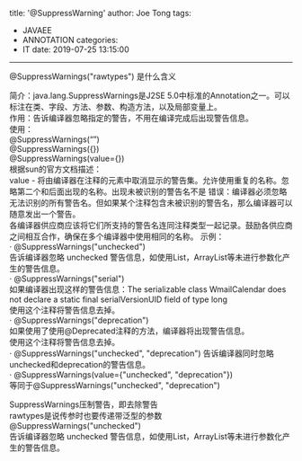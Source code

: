 title: '@SuppressWarning'
author: Joe Tong
tags:
  - JAVAEE
  - ANNOTATION
categories:
  - IT
date: 2019-07-25 13:15:00
---
@SuppressWarnings("rawtypes") 是什么含义

简介：java.lang.SuppressWarnings是J2SE 5.0中标准的Annotation之一。可以标注在类、字段、方法、参数、构造方法，以及局部变量上。    
作用：告诉编译器忽略指定的警告，不用在编译完成后出现警告信息。  
使用：  
@SuppressWarnings(“”)  
@SuppressWarnings({})  
@SuppressWarnings(value={})  
根据sun的官方文档描述：  
value - 将由编译器在注释的元素中取消显示的警告集。允许使用重复的名称。忽略第二个和后面出现的名称。出现未被识别的警告名不是 错误：编译器必须忽略无法识别的所有警告名。但如果某个注释包含未被识别的警告名，那么编译器可以随意发出一个警告。  
各编译器供应商应该将它们所支持的警告名连同注释类型一起记录。鼓励各供应商之间相互合作，确保在多个编译器中使用相同的名称。
示例：  
·   @SuppressWarnings("unchecked")  
告诉编译器忽略 unchecked 警告信息，如使用List，ArrayList等未进行参数化产生的警告信息。  
·   @SuppressWarnings("serial")  
如果编译器出现这样的警告信息：The serializable class WmailCalendar does not declare a static final serialVersionUID field of type long  
       使用这个注释将警告信息去掉。  
·   @SuppressWarnings("deprecation")  
如果使用了使用@Deprecated注释的方法，编译器将出现警告信息。  
       使用这个注释将警告信息去掉。  
·   @SuppressWarnings("unchecked", "deprecation")
告诉编译器同时忽略unchecked和deprecation的警告信息。  
·   @SuppressWarnings(value={"unchecked", "deprecation"})  
等同于@SuppressWarnings("unchecked", "deprecation")  

SuppressWarnings压制警告，即去除警告   
rawtypes是说传参时也要传递带泛型的参数  
@SuppressWarnings("unchecked")  
告诉编译器忽略 unchecked 警告信息，如使用List，ArrayList等未进行参数化产生的警告信息。  


